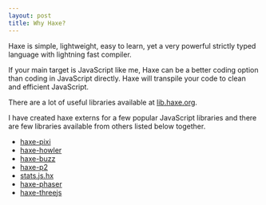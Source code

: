 ```yaml
---
layout: post
title: Why Haxe?
---
```


Haxe is simple, lightweight, easy to learn, yet a very powerful strictly typed language with lightning fast compiler.

If your main target is JavaScript like me, Haxe can be a better coding option than coding in JavaScript directly. Haxe will transpile your code to clean and efficient JavaScript.

There are a lot of useful libraries available at [lib.haxe.org](http://lib.haxe.org).

I have created haxe externs for a few popular JavaScript libraries and there are few libraries available from others listed below together.

- [haxe-pixi](https://github.com/adireddy/haxe-pixi)
- [haxe-howler](https://github.com/adireddy/haxe-howler)
- [haxe-buzz](https://github.com/adireddy/haxe-buzz)
- [haxe-p2](https://github.com/adireddy/haxe-p2)
- [stats.js.hx](https://github.com/luizbills/stats.js.hx)
- [haxe-phaser](https://github.com/Blank101/haxe-phaser)
- [haxe-threejs](https://github.com/adireddy/haxe-threejs)